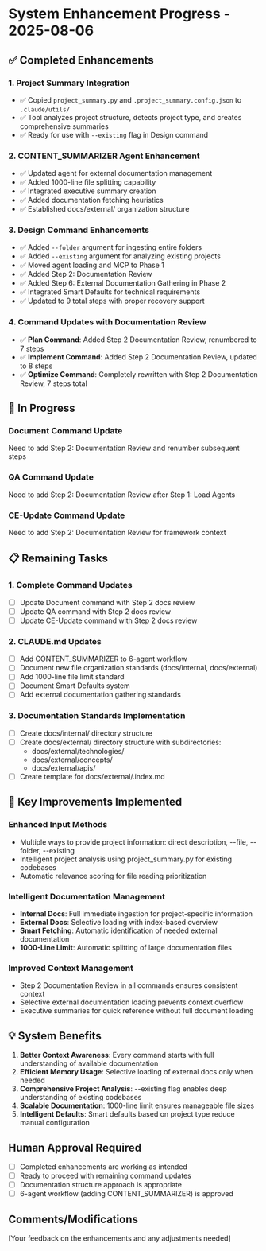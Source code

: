 # System Enhancement Progress - 2025-08-06

## ✅ Completed Enhancements

### 1. Project Summary Integration
- ✅ Copied `project_summary.py` and `.project_summary.config.json` to `.claude/utils/`
- ✅ Tool analyzes project structure, detects project type, and creates comprehensive summaries
- ✅ Ready for use with `--existing` flag in Design command

### 2. CONTENT_SUMMARIZER Agent Enhancement
- ✅ Updated agent for external documentation management
- ✅ Added 1000-line file splitting capability
- ✅ Integrated executive summary creation
- ✅ Added documentation fetching heuristics
- ✅ Established docs/external/ organization structure

### 3. Design Command Enhancements
- ✅ Added `--folder` argument for ingesting entire folders
- ✅ Added `--existing` argument for analyzing existing projects
- ✅ Moved agent loading and MCP to Phase 1
- ✅ Added Step 2: Documentation Review
- ✅ Added Step 6: External Documentation Gathering in Phase 2
- ✅ Integrated Smart Defaults for technical requirements
- ✅ Updated to 9 total steps with proper recovery support

### 4. Command Updates with Documentation Review
- ✅ **Plan Command**: Added Step 2 Documentation Review, renumbered to 7 steps
- ✅ **Implement Command**: Added Step 2 Documentation Review, updated to 8 steps
- ✅ **Optimize Command**: Completely rewritten with Step 2 Documentation Review, 7 steps total

## 🔄 In Progress

### Document Command Update
Need to add Step 2: Documentation Review and renumber subsequent steps

### QA Command Update  
Need to add Step 2: Documentation Review after Step 1: Load Agents

### CE-Update Command Update
Need to add Step 2: Documentation Review for framework context

## 📋 Remaining Tasks

### 1. Complete Command Updates
- [ ] Update Document command with Step 2 docs review
- [ ] Update QA command with Step 2 docs review  
- [ ] Update CE-Update command with Step 2 docs review

### 2. CLAUDE.md Updates
- [ ] Add CONTENT_SUMMARIZER to 6-agent workflow
- [ ] Document new file organization standards (docs/internal, docs/external)
- [ ] Add 1000-line file limit standard
- [ ] Document Smart Defaults system
- [ ] Add external documentation gathering standards

### 3. Documentation Standards Implementation
- [ ] Create docs/internal/ directory structure
- [ ] Create docs/external/ directory structure with subdirectories:
  - docs/external/technologies/
  - docs/external/concepts/
  - docs/external/apis/
- [ ] Create template for docs/external/.index.md

## 🎯 Key Improvements Implemented

### Enhanced Input Methods
- Multiple ways to provide project information: direct description, --file, --folder, --existing
- Intelligent project analysis using project_summary.py for existing codebases
- Automatic relevance scoring for file reading prioritization

### Intelligent Documentation Management
- **Internal Docs**: Full immediate ingestion for project-specific information
- **External Docs**: Selective loading with index-based overview
- **Smart Fetching**: Automatic identification of needed external documentation
- **1000-Line Limit**: Automatic splitting of large documentation files

### Improved Context Management
- Step 2 Documentation Review in all commands ensures consistent context
- Selective external documentation loading prevents context overflow
- Executive summaries for quick reference without full document loading

## 💡 System Benefits

1. **Better Context Awareness**: Every command starts with full understanding of available documentation
2. **Efficient Memory Usage**: Selective loading of external docs only when needed
3. **Comprehensive Project Analysis**: --existing flag enables deep understanding of existing codebases
4. **Scalable Documentation**: 1000-line limit ensures manageable file sizes
5. **Intelligent Defaults**: Smart defaults based on project type reduce manual configuration

## Human Approval Required

- [ ] Completed enhancements are working as intended
- [ ] Ready to proceed with remaining command updates
- [ ] Documentation structure approach is appropriate
- [ ] 6-agent workflow (adding CONTENT_SUMMARIZER) is approved

## Comments/Modifications

[Your feedback on the enhancements and any adjustments needed]
